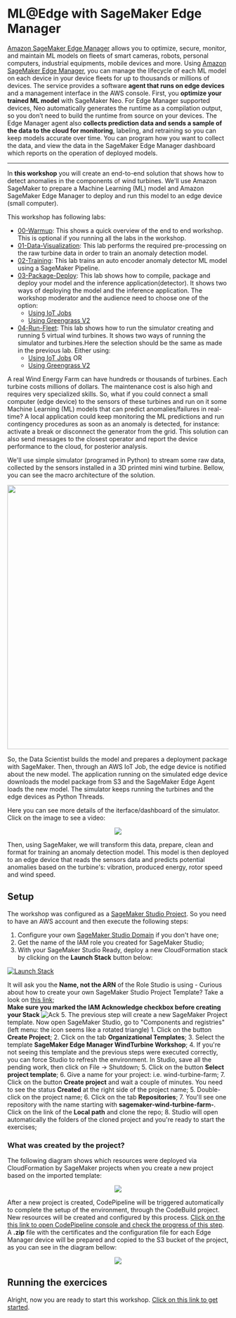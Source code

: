 # ML@Edge with SageMaker Edge Manager

[Amazon SageMaker Edge Manager](https://aws.amazon.com/sagemaker/edge-manager/) allows you to optimize, secure, monitor, and maintain ML models on fleets of smart cameras, robots, personal computers, industrial equipments, mobile devices and more. Using [Amazon SageMaker Edge Manager](https://aws.amazon.com/sagemaker/edge-manager/), you can manage the lifecycle of each ML model on each device in your device fleets for up to thousands or millions of devices. The service provides a software **agent that runs on edge devices** and a management interface in the AWS console. First, you **optimize your trained ML model** with SageMaker Neo. For Edge Manager supported devices, Neo automatically generates the runtime as a compilation output, so you don’t need to build the runtime from source on your devices. The Edge Manager agent also **collects prediction data and sends a sample of the data to the cloud for monitoring**, labeling, and retraining so you can keep models accurate over time. You can program how you want to collect the data, and view the data in the SageMaker Edge Manager dashboard which reports on the operation of deployed models.

----
In **this workshop** you will create an end-to-end solution that shows how to detect anomalies in the components of wind turbines. We'll use Amazon SageMaker to prepare a Machine Learning (ML) model and Amazon SageMaker Edge Manager to deploy and run this model to an edge device (small computer).

This workshop has following labs:    
  - [00-Warmup](lab/00-Warmup): This shows a quick overview of the end to end workshop. This is optional if you running all the labs in the workshop.    
  - [01-Data-Visualization](lab/01-Data-Visualization): This lab performs the required pre-processing on the raw turbine data in order to train an anomaly detection model.    
  - [02-Training](lab/02-Training): This lab trains an auto encoder anomaly detector ML model using a SageMaker Pipeline.
  - [03-Package-Deploy](lab/03-Package-Deploy): This lab shows how to compile, package and deploy your model and the inference application(detector). It shows two ways of deploying the model and the inference application. The workshop moderator and the audience need to choose one of the option:       
      - [Using IoT Jobs](lab/03-Package-Deploy/iot-jobs)    
      - [Using Greengrass V2](lab/03-Package-Deploy/greengrass-v2)    
  - [04-Run-Fleet](lab/04-Run-Fleet): This lab shows how to run the simulator creating and running 5 virtual wind turbines. It shows two ways of running the simulator and turbines.Here the selection should be the same as made in the previous lab. Either using:       
      - [Using IoT Jobs](lab/04-Run-Fleet/iot-jobs) OR        
      - [Using Greengrass V2](lab/04-Run-Fleet/greengrass-v2)    


A real Wind Energy Farm can have hundreds or thousands of turbines. Each turbine costs millions of dollars. The maintenance cost is also high and requires very specialized skills. So, what if you could connect a small computer (edge device) to the sensors of these turbines and run on it some Machine Learning (ML) models that can predict anomalies/failures in real-time? A local application could keep monitoring the ML predictions and run contingency procedures as soon as an anomaly is detected, for instance: activate a break or disconnect the generator from the grid. This solution can also send messages to the closest operator and report the device performance to the cloud, for posterior analysis.

We'll use simple simulator (programed in Python) to stream some raw data, collected by the sensors installed in a 3D printed mini wind turbine. Bellow, you can see the macro architecture of the solution.
<p align="center">    
    <img src="imgs/EdgeManagerWorkshop_Macro.png" width="600px"></img>    
</p>
So, the Data Scientist builds the model and prepares a deployment package with SageMaker. Then, through an AWS IoT Job, the edge device is notified about the new model. The application running on the simulated edge device downloads the model package from S3 and the SageMaker Edge Agent loads the new model. The simulator keeps running the turbines and the edge devices as Python Threads.

Here you can see more details of the iterface/dashboard of the simulator. Click on the image to see a video:
<p align="center">
    <a href="https://aws-ml-blog.s3.amazonaws.com/artifacts/monitor-manage-anomaly-detection-model-wind-turbine-fleet-sagemaker-neo/wind_farm_simulator.mp4">
        <img src="imgs/WindTurbineSimulator.png"></img>
    </a>
</p>
Then, using SageMaker, we will transform this data, prepare, clean and format for training an anomaly detection model. This model is then deployed to an edge device that reads the sensors data and predicts potential anomalies based on the turbine's: vibration, produced energy, rotor speed and wind speed.

## Setup

The workshop was configured as a [SageMaker Studio Project](https://docs.aws.amazon.com/sagemaker/latest/dg/sagemaker-projects.html). So you need to have an AWS account and then execute the following steps:
 1. Configure your own [SageMaker Studio Domain](https://docs.aws.amazon.com/sagemaker/latest/dg/gs-studio-onboard.html) if you don't have one;
 2. Get the name of the IAM role you created for SageMaker Studio;
 3. With your SageMaker Studio Ready, deploy a new CloudFormation stack by clicking on the **Launch Stack** button below: 
 
 [![Launch Stack](https://s3.amazonaws.com/cloudformation-examples/cloudformation-launch-stack.png)](https://console.aws.amazon.com/cloudformation/home#/stacks/new?stackName=sagemaker-edge-manager-workshop&templateURL=https://s3.amazonaws.com/ee-assets-prod-us-east-1/modules/23c647abc48b4d8292d5da1af579c199/v1/deploy_sagemaker_project_template.yml)  
 
It will ask you the **Name, not the ARN** of the Role Studio is using - Curious about how to create your own SageMaker Studio Project Template? Take a look on [this link](https://docs.aws.amazon.com/sagemaker/latest/dg/sagemaker-projects-templates-custom.html);  
    **Make sure you marked the IAM Acknowledge checkbox before creating your Stack** ![Ack](imgs/cloudformation_ack.png)
 5. The previous step will create a new SageMaker Project template. Now open SageMaker Studio, go to "Components and registries" (left menu: the icon seems like a rotated triangle)
     1. Click on the button **Create Project**;
     2. Click on the tab **Organizational Templates**;
     3. Select the template **SageMaker Edge Manager WindTurbine Workshop**;
     4. If you're not seeing this template and the previous steps were executed correctly, you can force Studio to refresh the environment. In Studio, save all the pending work, then click on File -> Shutdown;
     5. Click on the button **Select project template**;
     6. Give a name for your project: i.e. wind-turbine-farm;
     7. Click on the button **Create project** and wait a couple of minutes. You need to see the status **Created** at the right side of the project name;
5. Double-click on the project name;
6. Click on the tab **Repositories**;
7. You'll see one repository with the name starting with **sagemaker-wind-turbine-farm-**. Click on the link of the **Local path** and clone the repo;
8. Studio will open automatically the folders of the cloned project and you're ready to start the exercises;

### What was created by the project?
The following diagram shows which resources were deployed via CloudFormation by SageMaker projects when you create a new project based on the imported template:
<p align="center">
    <img src="imgs/EdgeManagerWorkshop_CFN.png"></img>
</p>

After a new project is created, CodePipeline will be triggered automatically to complete the setup of the environment, through the CodeBuild project. New resources will be created and configured by this process. [Click on the this link to open CodePipeline console and check the progress of this step](https://console.aws.amazon.com/codesuite/codepipeline/pipelines). A **.zip** file with the certificates and the configuration file for each Edge Manager device will be prepared and copied to the S3 bucket of the project, as you can see in the diagram bellow:
<p align="center">
    <img src="imgs/EdgeManagerWorkshop_CodeBuild.png"></img>
</p>

## Running the exercices

Alright, now you are ready to start this workshop. [Click on this link to get started](lab/README.md).
